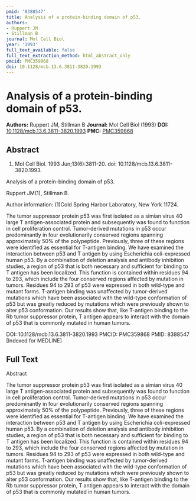 ```yaml
---
pmid: '8388547'
title: Analysis of a protein-binding domain of p53.
authors:
- Ruppert JM
- Stillman B
journal: Mol Cell Biol
year: '1993'
full_text_available: false
full_text_extraction_method: html_abstract_only
pmcid: PMC359868
doi: 10.1128/mcb.13.6.3811-3820.1993
---
```


# Analysis of a protein-binding domain of p53.
**Authors:** Ruppert JM, Stillman B
**Journal:** Mol Cell Biol (1993)
**DOI:** [10.1128/mcb.13.6.3811-3820.1993](https://doi.org/10.1128/mcb.13.6.3811-3820.1993)
**PMC:** [PMC359868](https://www.ncbi.nlm.nih.gov/pmc/articles/PMC359868/)

## Abstract

1. Mol Cell Biol. 1993 Jun;13(6):3811-20. doi: 10.1128/mcb.13.6.3811-3820.1993.

Analysis of a protein-binding domain of p53.

Ruppert JM(1), Stillman B.

Author information:
(1)Cold Spring Harbor Laboratory, New York 11724.

The tumor suppressor protein p53 was first isolated as a simian virus 40 large T 
antigen-associated protein and subsequently was found to function in cell 
proliferation control. Tumor-derived mutations in p53 occur predominantly in 
four evolutionarily conserved regions spanning approximately 50% of the 
polypeptide. Previously, three of these regions were identified as essential for 
T-antigen binding. We have examined the interaction between p53 and T antigen by 
using Escherichia coli-expressed human p53. By a combination of deletion 
analysis and antibody inhibition studies, a region of p53 that is both necessary 
and sufficient for binding to T antigen has been localized. This function is 
contained within residues 94 to 293, which include the four conserved regions 
affected by mutation in tumors. Residues 94 to 293 of p53 were expressed in both 
wild-type and mutant forms. T-antigen binding was unaffected by tumor-derived 
mutations which have been associated with the wild-type conformation of p53 but 
was greatly reduced by mutations which were previously shown to alter p53 
conformation. Our results show that, like T-antigen binding to the Rb tumor 
suppressor protein, T antigen appears to interact with the domain of p53 that is 
commonly mutated in human tumors.

DOI: 10.1128/mcb.13.6.3811-3820.1993
PMCID: PMC359868
PMID: 8388547 [Indexed for MEDLINE]

## Full Text

Abstract

The tumor suppressor protein p53 was first isolated as a simian virus 40 large T antigen-associated protein and subsequently was found to function in cell proliferation control. Tumor-derived mutations in p53 occur predominantly in four evolutionarily conserved regions spanning approximately 50% of the polypeptide. Previously, three of these regions were identified as essential for T-antigen binding. We have examined the interaction between p53 and T antigen by using Escherichia coli-expressed human p53. By a combination of deletion analysis and antibody inhibition studies, a region of p53 that is both necessary and sufficient for binding to T antigen has been localized. This function is contained within residues 94 to 293, which include the four conserved regions affected by mutation in tumors. Residues 94 to 293 of p53 were expressed in both wild-type and mutant forms. T-antigen binding was unaffected by tumor-derived mutations which have been associated with the wild-type conformation of p53 but was greatly reduced by mutations which were previously shown to alter p53 conformation. Our results show that, like T-antigen binding to the Rb tumor suppressor protein, T antigen appears to interact with the domain of p53 that is commonly mutated in human tumors.
